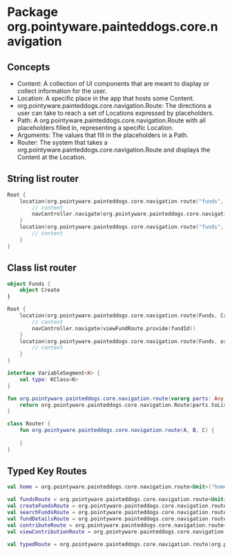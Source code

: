 # Package org.pointyware.painteddogs.core.navigation

## Concepts
- Content: A collection of UI components that are meant to display or collect information for the user.
- Location: A specific place in the app that hosts some Content.
- org.pointyware.painteddogs.core.navigation.Route: The directions a user can take to reach a set of Locations expressed by placeholders.
- Path: A org.pointyware.painteddogs.core.navigation.Route with all placeholders filled in, representing a specific Location.
- Arguments: The values that fill in the placeholders in a Path.
- Router: The system that takes a org.pointyware.painteddogs.core.navigation.Route and displays the Content at the Location.

## String list router
```kotlin
Root {
    location(org.pointyware.painteddogs.core.navigation.route("funds", "create")) { navController, args ->
        // content
        navController.navigate(org.pointyware.painteddogs.core.navigation.route("funds", "$fundId"))
    }
    location(org.pointyware.painteddogs.core.navigation.route("funds", "$fundId")) { navController, args ->
        // content
    }
}
```

## Class list router
```kotlin
object Funds {
    object Create
}

Root {
    location(org.pointyware.painteddogs.core.navigation.route(Funds, Create)) { navController, args ->
        // content
        navController.navigate(viewFundRoute.provide(fundId))
    }
    location(org.pointyware.painteddogs.core.navigation.route(Funds, org.pointyware.painteddogs.core.navigation.variable<Uuid>)) { navController, args ->
        // content
    }
}

interface VariableSegment<K> {
    val type: KClass<K>
}

fun org.pointyware.painteddogs.core.navigation.route(vararg parts: Any): org.pointyware.painteddogs.core.navigation.Route {
    return org.pointyware.painteddogs.core.navigation.Route(parts.toList())
}

class Router {
    fun org.pointyware.painteddogs.core.navigation.route(A, B, C) {
        
    }
}
```

## Typed Key Routes
```kotlin
val home = org.pointyware.painteddogs.core.navigation.route<Unit>("home")

val fundsRoute = org.pointyware.painteddogs.core.navigation.route<Unit>("funds")
val createFundsRoute = org.pointyware.painteddogs.core.navigation.route("funds", "create")
val searchFundsRoute = org.pointyware.painteddogs.core.navigation.route("funds", "search")
val fundDetailsRoute = org.pointyware.painteddogs.core.navigation.route<FundArg>("funds", "\$fundId")
val contributeRoute = org.pointyware.painteddogs.core.navigation.route<Unit>("funds", "\$fundId", "contribute")
val viewContributionRoute = org.pointyware.painteddogs.core.navigation.route<ContributionArg>("funds", "\$fundId", "contributions", "\$contributionId")

val typedRoute = org.pointyware.painteddogs.core.navigation.route(org.pointyware.painteddogs.core.navigation.static("funds"), org.pointyware.painteddogs.core.navigation.variable<Uuid>("fundId"))
```
